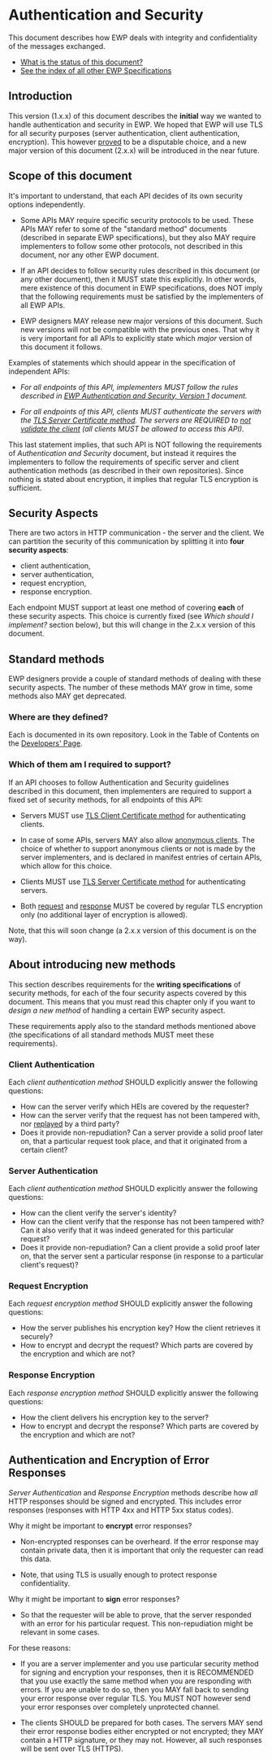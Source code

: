 Authentication and Security
===========================

This document describes how EWP deals with integrity and confidentiality of the
messages exchanged.

* [What is the status of this document?][statuses]
* [See the index of all other EWP Specifications][develhub]


Introduction
------------

This version (1.x.x) of this document describes the **initial** way we wanted
to handle authentication and security in EWP. We hoped that EWP will use TLS
for all security purposes (server authentication, client authentication,
encryption). This however
[proved](https://github.com/erasmus-without-paper/ewp-specs-architecture/issues/17)
to be a disputable choice, and a new major version of this document (2.x.x)
will be introduced in the near future.


Scope of this document
----------------------

It's important to understand, that each API decides of its own security options
independently.

 * Some APIs MAY require specific security protocols to be used. These APIs MAY
   refer to some of the "standard method" documents (described in separate EWP
   specifications), but they also MAY require implementers to follow some other
   protocols, not described in this document, nor any other EWP document.

 * If an API decides to follow security rules described in this document (or
   any other document), then it MUST state this explicitly. In other words,
   mere existence of this document in EWP specifications, does NOT imply that
   the following requirements must be satisfied by the implementers of all EWP
   APIs.

 * EWP designers MAY release new major versions of this document. Such new
   versions will not be compatible with the previous ones. That why it is very
   important for all APIs to explicitly state which *major* version of this
   document it follows.

Examples of statements which should appear in the specification of independent
APIs:

 - *For all endpoints of this API, implementers MUST follow the rules
   described in [EWP Authentication and Security, Version 1][sec-v1]
   document.*

 - *For all endpoints of this API, clients MUST authenticate the servers with
   the [TLS Server Certificate method][srvauth-tlscert]. The servers are
   REQUIRED to [not validate the client][cliauth-none] (all clients MUST be
   allowed to access this API).*

This last statement implies, that such API is NOT following the requirements of
*Authentication and Security* document, but instead it requires the
implementers to follow the requirements of specific server and client
authentication methods (as described in their own repositories). Since nothing
is stated about encryption, it implies that regular TLS encryption is
sufficient.


Security Aspects
----------------

There are two actors in HTTP communication - the server and the client. We can
partition the security of this communication by splitting it into **four
security aspects**:

 * client authentication,
 * server authentication,
 * request encryption,
 * response encryption.

Each endpoint MUST support at least one method of covering **each** of
these security aspects. This choice is currently fixed (see *Which should I
implement?* section below), but this will change in the 2.x.x version of this
document.


<a name="standard-methods"></a>

Standard methods
----------------

EWP designers provide a couple of standard methods of dealing with these
security aspects. The number of these methods MAY grow in time, some methods
also MAY get deprecated.


### Where are they defined?

Each is documented in its own repository. Look in the Table of Contents on the
[Developers' Page][develhub].


### Which of them am I required to support?

If an API chooses to follow Authentication and Security guidelines described in
this document, then implementers are required to support a fixed set of security
methods, for all endpoints of this API:

 * Servers MUST use [TLS Client Certificate method][cliauth-tlscert] for
   authenticating clients.

 * In case of some APIs, servers MAY also allow [anonymous
   clients][cliauth-none]. The choice of whether to support anonymous clients
   or not is made by the server implementers, and is declared in manifest
   entries of certain APIs, which allow for this choice.

 * Clients MUST use [TLS Server Certificate method][srvauth-tlscert] for
   authenticating servers.

 * Both [request][reqencr-tls] and [response][resencr-tls] MUST be covered by
   regular TLS encryption only (no additional layer of encryption is allowed).

Note, that this will soon change (a 2.x.x version of this document is on the
way).


<a name="rules"></a>

About introducing new methods
-----------------------------

This section describes requirements for the **writing specifications** of
security methods, for each of the four security aspects covered by this
document. This means that you must read this chapter only if you want to
*design a new method* of handling a certain EWP security aspect.

These requirements apply also to the standard methods mentioned above (the
specifications of all standard methods MUST meet these requirements).


### Client Authentication

Each *client authentication method* SHOULD explicitly answer the following
questions:

 * How can the server verify which HEIs are covered by the requester?
 * How can the server verify that the request has not been tampered with, nor
   [replayed](https://en.wikipedia.org/wiki/Replay_attack) by a third party?
 * Does it provide non-repudiation? Can a server provide a solid proof later
   on, that a particular request took place, and that it originated from a
   certain client?


### Server Authentication

Each *client authentication method* SHOULD explicitly answer the following
questions:

 * How can the client verify the server's identity?
 * How can the client verify that the response has not been tampered with? Can
   it also verify that it was indeed generated for this particular request?
 * Does it provide non-repudiation? Can a client provide a solid proof later
   on, that the server sent a particular response (in response to a particular
   client's request)?


### Request Encryption

Each *request encryption method* SHOULD explicitly answer the following
questions:

 * How the server publishes his encryption key? How the client retrieves it
   securely?
 * How to encrypt and decrypt the request? Which parts are covered by the
   encryption and which are not?


### Response Encryption

Each *response encryption method* SHOULD explicitly answer the following
questions:

 * How the client delivers his encryption key to the server?
 * How to encrypt and decrypt the response? Which parts are covered by the
   encryption and which are not?


<a name="error-signing"></a>

Authentication and Encryption of Error Responses
------------------------------------------------

*Server Authentication* and *Response Encryption* methods describe how *all*
HTTP responses should be signed and encrypted. This includes error responses
(responses with HTTP 4xx and HTTP 5xx status codes).

Why it might be important to **encrypt** error responses?

 * Non-encrypted responses can be overheard. If the error response may contain
   private data, then it is important that only the requester can read this
   data.

 * Note, that using TLS is usually enough to protect response confidentiality.

Why it might be important to **sign** error responses?

 * So that the requester will be able to prove, that the server responded with
   an error for his particular request. This non-repudiation might be relevant
   in some cases.

For these reasons:

 * If you are a server implementer and you use particular security method for
   signing and encryption your responses, then it is RECOMMENDED that you use
   exactly the same method when you are responding with errors. If you are
   unable to do so, then you MAY fall back to sending your error response over
   regular TLS. You MUST NOT however send your error responses over completely
   unprotected channel.

 * The clients SHOULD be prepared for both cases. The servers MAY send their
   error response bodies either encrypted or not encrypted; they MAY contain
   a HTTP signature, or they may not. However, all such responses will be sent
   over TLS (HTTPS).


[discovery-api]: https://github.com/erasmus-without-paper/ewp-specs-api-discovery
[develhub]: http://developers.erasmuswithoutpaper.eu/
[statuses]: https://github.com/erasmus-without-paper/ewp-specs-management/blob/stable-v1/README.md#statuses
[registry]: https://registry.erasmuswithoutpaper.eu/
[registry-api]: https://github.com/erasmus-without-paper/ewp-specs-api-registry
[echo-api]: https://github.com/erasmus-without-paper/ewp-specs-api-echo
[dev-catalogue-xml]: https://dev-registry.erasmuswithoutpaper.eu/catalogue-v1.xml
[favoritism]: https://github.com/erasmus-without-paper/ewp-specs-management#server-favoritism
[ref-integrity-wiki]: https://en.wikipedia.org/wiki/Referential_integrity
[latin]: https://en.wikipedia.org/wiki/Basic_Latin_(Unicode_block)
[master-slave]: https://en.wikipedia.org/wiki/Master/slave_(technology)
[cliauth-none]: https://github.com/erasmus-without-paper/ewp-specs-sec-cliauth-none
[cliauth-tlscert]: https://github.com/erasmus-without-paper/ewp-specs-sec-cliauth-tlscert
[cliauth-httpsig]: https://github.com/erasmus-without-paper/ewp-specs-sec-cliauth-httpsig
[srvauth-tlscert]: https://github.com/erasmus-without-paper/ewp-specs-sec-srvauth-tlscert
[srvauth-httpsig]: https://github.com/erasmus-without-paper/ewp-specs-sec-srvauth-httpsig
[reqencr-tls]: https://github.com/erasmus-without-paper/ewp-specs-sec-reqencr-tls
[resencr-tls]: https://github.com/erasmus-without-paper/ewp-specs-sec-resencr-tls
[sec-v1]: https://github.com/erasmus-without-paper/ewp-specs-sec-intro/tree/stable-v1
[sec-v2]: https://github.com/erasmus-without-paper/ewp-specs-sec-intro/tree/stable-v2
